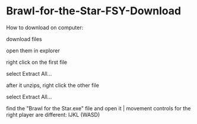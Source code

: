 # Brawl-for-the-Star-FSY-Download
<p>How to download on computer: </p>
<p>download files </p><p>
open them in explorer <p>
right click on the first file</p> <p>
select Extract All...</p> <p>
after it unzips, right click the other file</p> <p>
select Extract All...</p> <p>
find the "Brawl for the Star.exe" file and open it |
movement controls for the right player are different:
IJKL (WASD)</p>
